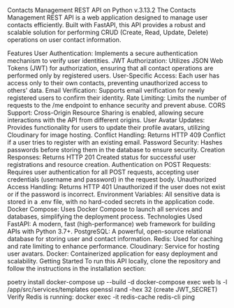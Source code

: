 Contacts Management REST API on Python v.3.13.2
The Contacts Management REST API is a web application designed to manage user contacts efficiently. Built with FastAPI, this API provides a robust and scalable solution for performing CRUD (Create, Read, Update, Delete) operations on user contact information.

Features
User Authentication: Implements a secure authentication mechanism to verify user identities.
JWT Authorization: Utilizes JSON Web Tokens (JWT) for authorization, ensuring that all contact operations are performed only by registered users.
User-Specific Access: Each user has access only to their own contacts, preventing unauthorized access to others' data.
Email Verification: Supports email verification for newly registered users to confirm their identity.
Rate Limiting: Limits the number of requests to the /me endpoint to enhance security and prevent abuse.
CORS Support: Cross-Origin Resource Sharing is enabled, allowing secure interactions with the API from different origins.
User Avatar Updates: Provides functionality for users to update their profile avatars, utilizing Cloudinary for image hosting.
Conflict Handling: Returns HTTP 409 Conflict if a user tries to register with an existing email.
Password Security: Hashes passwords before storing them in the database to ensure security.
Creation Responses: Returns HTTP 201 Created status for successful user registrations and resource creation.
Authentication on POST Requests: Requires user authentication for all POST requests, accepting user credentials (username and password) in the request body.
Unauthorized Access Handling: Returns HTTP 401 Unauthorized if the user does not exist or if the password is incorrect.
Environment Variables: All sensitive data is stored in a .env file, with no hard-coded secrets in the application code.
Docker Compose: Uses Docker Compose to launch all services and databases, simplifying the deployment process.
Technologies Used
FastAPI: A modern, fast (high-performance) web framework for building APIs with Python 3.7+.
PostgreSQL: A powerful, open-source relational database for storing user and contact information.
Redis: Used for caching and rate limiting to enhance performance.
Cloudinary: Service for hosting user avatars.
Docker: Containerized application for easy deployment and scalability.
Getting Started
To run this API locally, clone the repository and follow the instructions in the installation section:

poetry install
docker-compose up --build -d
docker-compose exec web ls -l /app/src/services/templates
openssl rand -hex 32 (create JWT_SECRET)
Verify Redis is running:
docker exec -it redis-cache redis-cli ping
